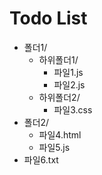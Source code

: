 # Todo List

- 폴더1/
  - 하위폴더1/
    - 파일1.js
    - 파일2.js
  - 하위폴더2/
    - 파일3.css
- 폴더2/
  - 파일4.html
  - 파일5.js
- 파일6.txt

